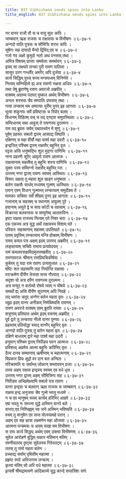 ```yaml
---
title: 037 Vibhishana sends spies into Lanka
title_english: 037 Vibhishana sends spies into Lanka

---
```

नर वानर राजौ तौ स च वायु सुतः कपिः ।  
जाम्बवान् ऋक्ष राजसः च राक्षससः च विभीषणः ॥ ६-३७-१  
अन्गदो वालि पुत्रसः च सौमित्रिः शरभः कपिः ।  
सुषेणः सह दायादो मैन्दो द्विविद;एव च ॥ ६-३७-२  
गजो गव अक्षो कुमुदो नलो अथ पनसस् तथा ।  
अमित्र विषयम् प्राप्ताः समवेताः समर्थयन् ॥ ६-३७-३  
इयम् सा लक्ष्यते लन्का पुरी रावण पालिता ।  
सासुर उरग गन्धर्वैर् अमरैर् अपि दुर्जया ॥ ६-३७-४  
कार्य सिद्धिम् पुरस् क्ऱ्त्य मन्त्रयध्वम् विनिर्णये ।  
नित्यम् सम्निहितो ह्य् अत्र रावणो राक्षस अधिपः ॥ ६-३७-५  
तथा तेषु ब्रुवाणेषु रावण अवरजो अब्रवीत् ।  
वाक्यम् अग्राम्य पदवत् पुष्कल अर्थम् विभीषणः ॥ ६-३७-६  
अनलः शरभसः चैव सम्पातिः प्रघसस् तथा ।  
गत्वा लन्काम् मम अमात्याः पुरीम् पुनर् इह आगताः ॥ ६-३७-७  
भूत्वा शकुनयः सर्वे प्रविष्टासः च रिपोर् बलम् ।  
विधानम् विहितम् यच् च तद् द्ऱ्ष्ट्वा समुपस्थिताः ॥ ६-३७-८  
सम्विधानम् यथा आहुस् ते रावणस्य दुरात्मनः ।  
राम तद् ब्रुवतः सर्वम् यथातथ्येन मे शृणु ॥ ६-३७-९  
पूर्वम् प्रहस्तः सबलो द्वारम् आसाद्य तिष्ठति ।  
दक्षिणम् च महा वीर्यौ महा पार्श्व महा उदरौ ॥ ६-३७-१०  
इन्द्रजित् पश्चिम द्वारम् राक्षसैर् बहुभिर् वृतः ।  
पट्टस असि धनुष्मद्भिः शूल मुद्गर पाणिभिः ॥ ६-३७-११  
नाना प्रहरणैः शूरैर् आवृतो रावण आत्मजः ।  
राक्षसानाम् सहस्रैस् तु बहुभिः शस्त्र पाणिभिः ॥ ६-३७-१२  
युक्तः परम सम्विग्नो राक्षसैर् बहुभिर् व्ऱ्तः ।  
उत्तरम् नगर द्वारम् रावणः स्वयम् आस्थितः ॥ ६-३७-१३  
विरूप अक्षस् तु महता शूल खड्ग धनुष्मता ।  
बलेन राक्षसैः सार्धम् मध्यमम् गुल्मम् आस्थितः ॥ ६-३७-१४  
एतान् एवम् विधान् गुल्माम्ल् लन्कायाम् समुदीक्ष्य ते ।  
मामकाः सचिवाः सर्वे शीघ्रम् पुनर् इह आगताः ॥ ६-३७-१५  
गजानाम् च सहस्रम् च रथानाम् अयुतम् पुरे ।  
हयानाम् अयुते द्वे च साग्र कोटी च रक्षसाम् ॥ ६-३७-१६  
विक्रान्ता बलवन्तसः च सम्युगेष्व् आततायिनः ।  
इष्टा राक्षस राजस्य नित्यम् एते निशा चराः ॥ ६-३७-१७  
एक एकस्य अत्र युद्ध अर्थे राक्षसस्य विशाम् पते ।  
परिवारः सहस्राणाम् सहस्रम् उपतिष्ठते ॥ ६-३७-१८  
एताम् प्रवृत्तिम् लन्कायाम् मन्त्रि प्रोक्तम् विभीषणः ।  
रामम् कमल पत्र अक्षम् इदम् उत्तरम् अब्रवीत् ॥ ६-३७-१९  
लङ्कायाम् सचिवैः रामाय प्रत्यवेदयत् ।  
रामं कमलपत्राक्षमिदमुत्तरमब्रवीत् ॥ ६-३७-२०  
रावणावरजः श्रीमान् रामप्रियचिकीर्षया ।  
कुबेरम् तु यदा राम रावणः प्रत्ययुध्यत ॥ ६-३७-२१  
षष्टिः शत सहस्राणि तदा निर्यान्ति राक्षसाः ।  
पराक्रमेण वीर्येण तेजसा सत्त्व गौरवात् ॥ ६-३७-२२  
सदृशा यो अत्र दर्पेण रावणस्य दुरात्मनः ।  
अत्र मन्युर् न कर्तव्यो रोषये त्वाम् न भीषये ॥ ६-३७-२३  
समर्थो ह्य् असि वीर्येण सुराणाम् अपि निग्रहे ।  
तद् भवांसः चतुर् अन्गेण बलेन महता वृतः ॥ ६-३७-२४  
व्यूह्य इदम् वानर अनीकम् निर्मथिष्यसि रावणम् ।  
रावण अवरजे वाक्यम् एवम् ब्रुवति राघवः ॥ ६-३७-२५  
शत्रूणाम् प्रतिघात अर्थम् इदम् वचनम् अब्रवीत् ।  
पूर्व द्वारे तु लन्काया नीलो वानर पुम्गवः ॥ ६-३७-२६  
प्रहस्तम् प्रतियोद्धा स्याद् वानरैर् बहुभिर् वृतः ।  
अन्गदो वालि पुत्रस् तु बलेन महता वृतः ॥ ६-३७-२७  
दक्षिणे बाधताम् द्वारे महा पार्श्व महा उदरौ ।  
हनूमान् पश्चिम द्वारम् निपीड्य पवन आत्मजः ॥ ६-३७-२८  
प्रविशत्व् अप्रमेय आत्मा बहुभिः कपिभिर् वृतः ।  
दैत्य दानव सम्घानाम् ऋषीणाम् च महात्मनाम् ॥ ६-३७-२९  
विप्रकार प्रियः क्षुद्रो वर दान बल अन्वितः ।  
परिक्रामति यः सर्वाम्ल् लोकान् सम्तापयन् प्रजाः ॥ ६-३७-३०  
तस्य अहम् राक्षस इन्द्रस्य स्वयम् एव वधे धृतः ।  
उत्तरम् नगर द्वारम् अहम् सौमित्रिणा सह ॥ ६-३७-३१  
निपीड्य अभिप्रवेक्ष्यामि सबलो यत्र रावणः ।  
वानर इन्द्रसः च बलवान् ऋक्ष राजसः च जाम्बवान् ॥ ६-३७-३२  
राक्षस इन्द्र अनुजसः चैव गुल्मे भवतु मध्यमे ।  
न च एव मानुषम् रूपम् कार्यम् हरिभिर् आहवे ॥ ६-३७-३३  
एषा भवतु नः सम्ज्ना युद्धे अस्मिन् वानरे बले ।  
वानरा;एव निश्चिह्नम् स्व जने अस्मिन् भविष्यति ॥ ६-३७-३४  
वयम् तु मानुषेण एव सप्त योत्स्यामहे परान् ।  
अहम् एव सह भ्रात्रा लक्ष्मणेन महा ओजसा ॥ ६-३७-३५  
आत्मना पन्चमसः च अयम् सखा मम विभीषणः ।  
स रामः कार्य सिद्ध्य् अर्थम् एवम् उक्त्वा विभीषणम् ॥ ६-३७-३६  
सुवेल आरोहणे बुद्धिम् चकार मतिमान् मतिम् ।  
रमणीयतरम् दृष्ट्वा सुवेलस्य गिरेस्तट्म् ॥ ६-३७-३७  
ततस् तु रामो महता बलेन ।  
प्रच्चाद्य सर्वाम् पृथिवीम् महात्मा ।  
प्रहृष्ट रूपो अभिजगाम लन्काम् ।  
कृत्वा मतिम् सो अरि वधे महात्मा ॥ ६-३७-३८  
इत्यार्षे श्रीमद्रामायणे आदिकाव्ये युद्ध कान्दे सप्तत्रिंशः सर्गः
